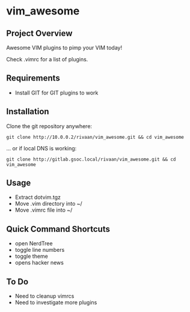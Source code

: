 # vim_awesome


## Project Overview
Awesome VIM plugins to pimp your VIM today! 

Check .vimrc for a list of plugins.

## Requirements
* Install GIT for GIT plugins to work

## Installation
Clone the git repository anywhere:

    git clone http://10.0.0.2/rivaan/vim_awesome.git && cd vim_awesome

... or if local DNS is working:

    git clone http://gitlab.gsoc.local/rivaan/vim_awesome.git && cd vim_awesome


## Usage
* Extract dotvim.tgz 
* Move .vim directory into ~/
* Move .vimrc file into ~/

## Quick Command Shortcuts
* <F2> open NerdTree
* <F10> toggle line numbers
* <F12> toggle theme
* <F3> opens hacker news

## To Do
* Need to cleanup vimrcs
* Need to investigate more plugins
